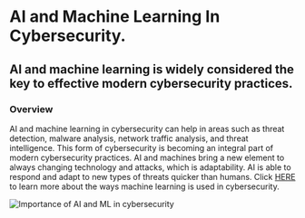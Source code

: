 <!DOCTYPE html>
<html>
<body>
<h1> AI and Machine Learning In Cybersecurity.  </h1>
<title>My Webpage</title>
<h2> AI and machine learning is widely considered the key to effective modern cybersecurity practices. </h2>
<h3> Overview </h3>
<p> AI and machine learning in cybersecurity can help in areas such as threat detection, malware analysis, network traffic analysis, 
and threat intelligence. This form of cybersecurity is becoming an integral part of modern cybersecurity practices. AI and machines 
bring a new element to always changing technology and attacks, which is adaptability. AI is able to respond and adapt to new types of 
threats quicker than humans. Click
<a href="https://www.crowdstrike.com/en-us/cybersecurity-101/artificial-intelligence/machine-learning/" target = "_blank"> HERE</a>
to learn more about the ways machine learning is used in cybersecurity. </p>
<img src="https://www.presencesecure.com/wp-content/uploads/2023/04/The-Advantages-and-Limitations-of-Artificial-Intelligence-and-Machine-Learning-in-Cybersecurity-1024x576.png" alt="Importance of AI and ML in cybersecurity">
</body> 
